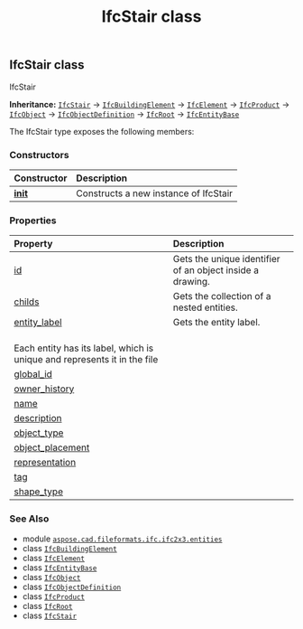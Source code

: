 ﻿---
title: IfcStair class
second_title: Aspose.CAD for Python via .NET API References
description: 
type: docs
weight: 5310
url: /python-net/aspose.cad.fileformats.ifc.ifc2x3.entities/ifcstair/
is_root: false
---

## IfcStair class

IfcStair



**Inheritance:** [`IfcStair`](/cad/python-net/aspose.cad.fileformats.ifc.ifc2x3.entities/ifcstair) → 
[`IfcBuildingElement`](/cad/python-net/aspose.cad.fileformats.ifc.ifc2x3.entities/ifcbuildingelement) → 
[`IfcElement`](/cad/python-net/aspose.cad.fileformats.ifc.ifc2x3.entities/ifcelement) → 
[`IfcProduct`](/cad/python-net/aspose.cad.fileformats.ifc.ifc2x3.entities/ifcproduct) → 
[`IfcObject`](/cad/python-net/aspose.cad.fileformats.ifc.ifc2x3.entities/ifcobject) → 
[`IfcObjectDefinition`](/cad/python-net/aspose.cad.fileformats.ifc.ifc2x3.entities/ifcobjectdefinition) → 
[`IfcRoot`](/cad/python-net/aspose.cad.fileformats.ifc.ifc2x3.entities/ifcroot) → 
[`IfcEntityBase`](/cad/python-net/aspose.cad.fileformats.ifc/ifcentitybase)



The IfcStair type exposes the following members:

### Constructors
| Constructor | Description |
| :- | :- |
| [__init__](/cad/python-net/aspose.cad.fileformats.ifc.ifc2x3.entities/ifcstair/__init__/#) | Constructs a new instance of IfcStair |


### Properties
| Property | Description |
| :- | :- |
| [id](/cad/python-net/aspose.cad.fileformats.ifc.ifc2x3.entities/ifcstair/id) | Gets the unique identifier of an object inside a drawing. |
| [childs](/cad/python-net/aspose.cad.fileformats.ifc.ifc2x3.entities/ifcstair/childs) | Gets the collection of a nested entities. |
| [entity_label](/cad/python-net/aspose.cad.fileformats.ifc.ifc2x3.entities/ifcstair/entity_label) | Gets the entity label.<br/>Each entity has its label, which is unique and represents it in the file |
| [global_id](/cad/python-net/aspose.cad.fileformats.ifc.ifc2x3.entities/ifcstair/global_id) |  |
| [owner_history](/cad/python-net/aspose.cad.fileformats.ifc.ifc2x3.entities/ifcstair/owner_history) |  |
| [name](/cad/python-net/aspose.cad.fileformats.ifc.ifc2x3.entities/ifcstair/name) |  |
| [description](/cad/python-net/aspose.cad.fileformats.ifc.ifc2x3.entities/ifcstair/description) |  |
| [object_type](/cad/python-net/aspose.cad.fileformats.ifc.ifc2x3.entities/ifcstair/object_type) |  |
| [object_placement](/cad/python-net/aspose.cad.fileformats.ifc.ifc2x3.entities/ifcstair/object_placement) |  |
| [representation](/cad/python-net/aspose.cad.fileformats.ifc.ifc2x3.entities/ifcstair/representation) |  |
| [tag](/cad/python-net/aspose.cad.fileformats.ifc.ifc2x3.entities/ifcstair/tag) |  |
| [shape_type](/cad/python-net/aspose.cad.fileformats.ifc.ifc2x3.entities/ifcstair/shape_type) |  |



### See Also
* module [`aspose.cad.fileformats.ifc.ifc2x3.entities`](..)
* class [`IfcBuildingElement`](/cad/python-net/aspose.cad.fileformats.ifc.ifc2x3.entities/ifcbuildingelement)
* class [`IfcElement`](/cad/python-net/aspose.cad.fileformats.ifc.ifc2x3.entities/ifcelement)
* class [`IfcEntityBase`](/cad/python-net/aspose.cad.fileformats.ifc/ifcentitybase)
* class [`IfcObject`](/cad/python-net/aspose.cad.fileformats.ifc.ifc2x3.entities/ifcobject)
* class [`IfcObjectDefinition`](/cad/python-net/aspose.cad.fileformats.ifc.ifc2x3.entities/ifcobjectdefinition)
* class [`IfcProduct`](/cad/python-net/aspose.cad.fileformats.ifc.ifc2x3.entities/ifcproduct)
* class [`IfcRoot`](/cad/python-net/aspose.cad.fileformats.ifc.ifc2x3.entities/ifcroot)
* class [`IfcStair`](/cad/python-net/aspose.cad.fileformats.ifc.ifc2x3.entities/ifcstair)
